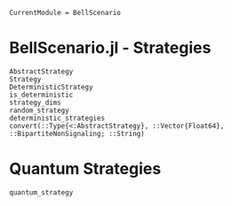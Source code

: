 ```@meta
CurrentModule = BellScenario
```
# BellScenario.jl - Strategies

```@docs
AbstractStrategy
Strategy
DeterministicStrategy
is_deterministic
strategy_dims
random_strategy
deterministic_strategies
convert(::Type{<:AbstractStrategy}, ::Vector{Float64}, ::BipartiteNonSignaling; ::String)
```

# Quantum Strategies

```@docs
quantum_strategy
```
